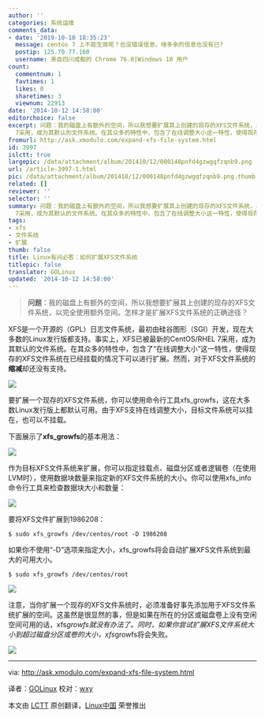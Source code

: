 ```yaml
---
author: ''
categories: 系统运维
comments_data:
- date: '2019-10-10 18:35:23'
  message: centos 7 上不能生效呢？也没错误信息，啥多余的信息也没有已?
  postip: 125.70.77.160
  username: 来自四川成都的 Chrome 76.0|Windows 10 用户
count:
  commentnum: 1
  favtimes: 1
  likes: 0
  sharetimes: 3
  viewnum: 22913
date: '2014-10-12 14:58:00'
editorchoice: false
excerpt: 问题：我的磁盘上有额外的空间，所以我想要扩展其上创建的现存的XFS文件系统，以完全使用额外空间。怎样才是扩展XFS文件系统的正确途径？  XFS是一个开源的（GPL）日志文件系统，最初由硅谷图形（SGI）开发，现在大多数的Linux发行版都支持。事实上，XFS已被最新的CentOS/RHEL
  7采用，成为其默认的文件系统。在其众多的特性中，包含了在线调整大小这一特性，使得现存的XFS文件系统在已经挂载的情况下可以进行扩展。然而，对于XFS文件系统的缩减却还没有支持。  要扩展一个现存的XFS文件系统，你可以使用命令行工具xfs_growfs，这在大多数L
fromurl: http://ask.xmodulo.com/expand-xfs-file-system.html
id: 3997
islctt: true
largepic: /data/attachment/album/201410/12/000148pnfd4gzwgqfzqnb9.png
url: /article-3997-1.html
pic: /data/attachment/album/201410/12/000148pnfd4gzwgqfzqnb9.png.thumb.jpg
related: []
reviewer: ''
selector: ''
summary: 问题：我的磁盘上有额外的空间，所以我想要扩展其上创建的现存的XFS文件系统，以完全使用额外空间。怎样才是扩展XFS文件系统的正确途径？  XFS是一个开源的（GPL）日志文件系统，最初由硅谷图形（SGI）开发，现在大多数的Linux发行版都支持。事实上，XFS已被最新的CentOS/RHEL
  7采用，成为其默认的文件系统。在其众多的特性中，包含了在线调整大小这一特性，使得现存的XFS文件系统在已经挂载的情况下可以进行扩展。然而，对于XFS文件系统的缩减却还没有支持。  要扩展一个现存的XFS文件系统，你可以使用命令行工具xfs_growfs，这在大多数L
tags:
- xfs
- 文件系统
- 扩展
thumb: false
title: Linux有问必答：如何扩展XFS文件系统
titlepic: false
translator: GOLinux
updated: '2014-10-12 14:58:00'
---
```



> 
> **问题**：我的磁盘上有额外的空间，所以我想要扩展其上创建的现存的XFS文件系统，以完全使用额外空间。怎样才是扩展XFS文件系统的正确途径？
> 
> 
> 


XFS是一个开源的（GPL）日志文件系统，最初由硅谷图形（SGI）开发，现在大多数的Linux发行版都支持。事实上，XFS已被最新的CentOS/RHEL 7采用，成为其默认的文件系统。在其众多的特性中，包含了“在线调整大小”这一特性，使得现存的XFS文件系统在已经挂载的情况下可以进行扩展。然而，对于XFS文件系统的**缩减**却还没有支持。


![](/data/attachment/album/201410/12/000148pnfd4gzwgqfzqnb9.png)


要扩展一个现存的XFS文件系统，你可以使用命令行工具xfs\_growfs，这在大多数Linux发行版上都默认可用。由于XFS支持在线调整大小，目标文件系统可以挂在，也可以不挂载。


下面展示了**xfs\_growfs**的基本用法：


![](/data/attachment/album/201410/11/235933krcf4d6yzfmuz3ct.jpg)


作为目标XFS文件系统来扩展，你可以指定挂载点、磁盘分区或者逻辑卷（在使用LVM时），使用数据块数量来指定新的XFS文件系统的大小。你可以使用xfs\_info命令行工具来检查数据块大小和数量：


![](/data/attachment/album/201410/11/235950xji5ijzu39llz16m.jpg)


要将XFS文件扩展到1986208：



```
$ sudo xfs_growfs /dev/centos/root -D 1986208

```

如果你不使用“-D”选项来指定大小，xfs\_growfs将会自动扩展XFS文件系统到最大的可用大小。



```
$ sudo xfs_growfs /dev/centos/root

```

![](/data/attachment/album/201410/12/000040m1v4ec49wfbohsg4.jpg)


注意，当你扩展一个现存的XFS文件系统时，必须准备好事先添加用于XFS文件系统扩展的空间。这虽然是很显然的事，但是如果在所在的分区或磁盘卷上没有空闲空间可用的话，xfs*growfs就没有办法了。同时，如果你尝试扩展XFS文件系统大小到超过磁盘分区或卷的大小，xfs*growfs将会失败。


![](/data/attachment/album/201410/12/000228t0t80b51ftfz5tu0.jpg)




---


via: <http://ask.xmodulo.com/expand-xfs-file-system.html>


译者：[GOLinux](https://github.com/GOLinux) 校对：[wxy](https://github.com/wxy)


本文由 [LCTT](https://github.com/LCTT/TranslateProject) 原创翻译，[Linux中国](http://linux.cn/) 荣誉推出